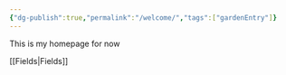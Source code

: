 ```yaml
---
{"dg-publish":true,"permalink":"/welcome/","tags":["gardenEntry"]}
---
```


This is my homepage for now

[[Fields\|Fields]]